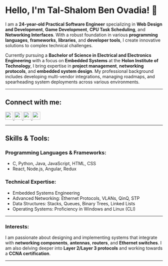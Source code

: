 # Hello, I'm Tal-Shalom Ben Ovadia! 👋

I am a **24-year-old Practical Software Engineer** specializing in **Web Design and Development**, **Game Development**, **CPU Task Scheduling**, and **Networking Interfaces**. With a robust foundation in various **programming languages**, **frameworks**, **libraries**, and **developer tools**, I create innovative solutions to complex technical challenges.

Currently pursuing a **Bachelor of Science in Electrical and Electronics Engineering** with a focus on **Embedded Systems** at the **Holon Institute of Technology**, I bring expertise in **project management**, **networking protocols**, and **embedded system design**. My professional background includes developing multi-vendor integrations, managing roadmaps, and spearheading system deployments across various environments.

---

## Connect with me:

<a href="https://github.com/talsh123/">
  <img src="https://upload.wikimedia.org/wikipedia/commons/thumb/9/91/Octicons-mark-github.svg/1024px-Octicons-mark-github.svg.png" width="25px" height="25px" />
</a>
<a href="https://www.linkedin.com/in/tal-shalom-ben-ovadia-electrical-engineering/">
  <img src="https://cdn-icons-png.flaticon.com/512/174/174857.png" width="25px" height="25px" />
</a>
<a href="https://twitter.com/Talsh1234">
  <img src="https://upload.wikimedia.org/wikipedia/he/thumb/a/a3/Twitter_bird_logo.svg/1259px-Twitter_bird_logo.svg.png" width="25px" height="25px" />
</a>
<a href="https://www.youtube.com/channel/UCFwhT19zQlrU_Ji_P46NliQ">
  <img src="https://images.vexels.com/media/users/3/157679/isolated/preview/8d24929b0ebd57e691ea9db331e1c1fa-youtube-play-button-logo-by-vexels.png" width="25px" height="25px" />
</a>

---

## Skills & Tools:

### Programming Languages & Frameworks:
- C, Python, Java, JavaScript, HTML, CSS
- React, Node.js, Angular, Redux

### Technical Expertise:
- Embedded Systems Engineering
- Advanced Networking: Ethernet Protocols, VLANs, QinQ, STP
- Data Structures: Stacks, Queues, Binary Trees, Linked Lists
- Operating Systems: Proficiency in Windows and Linux (CLI)

---

### Interests:
I am passionate about designing and implementing systems that integrate with **networking components**, **antennas**, **routers**, and **Ethernet switches**. I am also delving deeper into **Layer 2/Layer 3 protocols** and working towards a **CCNA certification**.

---
